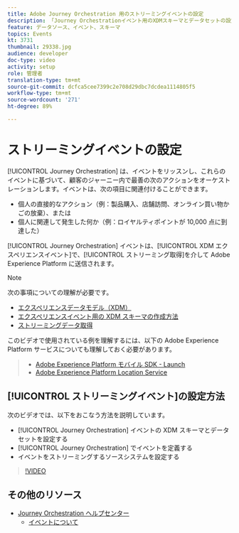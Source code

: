 ```yaml
---
title: Adobe Journey Orchestration 用のストリーミングイベントの設定
description: 「Journey Orchestrationイベント用のXDMスキーマとデータセットの設定、Journey Orchestrationでのイベントの定義、イベントをストリーミングするためのソースシステムの設定方法を学びます」
feature: データソース、イベント、スキーマ
topics: Events
kt: 3731
thumbnail: 29338.jpg
audience: developer
doc-type: video
activity: setup
role: 管理者
translation-type: tm+mt
source-git-commit: dcfca5cee7399c2e708d29dbc7dcdea1114805f5
workflow-type: tm+mt
source-wordcount: '271'
ht-degree: 89%

---
```



# ストリーミングイベントの設定

[!UICONTROL Journey Orchestration] は、イベントをリッスンし、これらのイベントに基づいて、顧客のジャーニー内で最善の次のアクションをオーケストレーションします。イベントは、次の項目に関連付けることができます。

* 個人の直接的なアクション（例：製品購入、店舗訪問、オンライン買い物かごの放棄）、または
* 個人に関連して発生した何か（例：ロイヤルティポイントが 10,000 点に到達した）

[!UICONTROL Journey Orchestration] イベントは、[!UICONTROL XDM エクスペリエンスイベント]で、[!UICONTROL ストリーミング取得]を介して Adobe Experience Platform に送信されます。

>[!NOTE]
>
>次の事項についての理解が必要です。
>
>* [エクスペリエンスデータモデル（XDM）](https://docs.adobe.com/content/help/ja-JP/platform-learn/tutorials/schemas/understanding-the-xdm-system-and-experience-data-model.html)
>* [エクスペリエンスイベント用の XDM スキーマの作成方法](https://experienceleague.adobe.com/docs/platform-learn/tutorials/schemas/create-your-first-schema-with-out-of-the-box-components.html?lang=ja#schemas)
>* [ストリーミングデータ取得](https://experienceleague.adobe.com/docs/platform-learn/tutorials/data-ingestion/understanding-streaming-ingestion.html?lang=ja#data-ingestion)
>
>
このビデオで使用されている例を理解するには、以下の Adobe Experience Platform サービスについても理解しておく必要があります。
>
>* [Adobe Experience Platform モバイル SDK - Launch](https://experienceleague.adobe.com/docs/mobile-sdk-learn/tutorials/fundamentals/understanding-the-mobile-sdks.html?lang=ja#fundamentals)
>* [Adobe Experience Platform Location Service](https://docs.adobe.com/content/help/ja-JP/places/using/home.html)


## [!UICONTROL ストリーミングイベント]の設定方法

次のビデオでは、以下をおこなう方法を説明しています。

* [!UICONTROL Journey Orchestration] イベントの XDM スキーマとデータセットを設定する
* [!UICONTROL Journey Orchestration] でイベントを定義する
* イベントをストリーミングするソースシステムを設定する

>[!VIDEO](https://video.tv.adobe.com/v/29338?quality=12)

## その他のリソース

* [Journey Orchestration ヘルプセンター](https://docs.adobe.com/content/help/ja-JP/journeys/using/journey-orchestration-home.html)
   * [イベントについて](https://experienceleague.adobe.com/docs/journeys/using/events-journeys/about-events/about-events.html?lang=ja#events-journeys)
